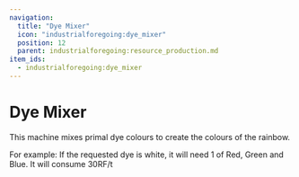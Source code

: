 ```yaml
---
navigation:
  title: "Dye Mixer"
  icon: "industrialforegoing:dye_mixer"
  position: 12
  parent: industrialforegoing:resource_production.md
item_ids:
  - industrialforegoing:dye_mixer
---
```


# Dye Mixer

This machine mixes primal dye colours to create the colours of the rainbow.

For example: If the requested <Color id="gold">dye</Color> is white, it will need 1 of <Color id="dark_red">Red<Color id="black">, <Color id="dark_green">Green<Color id="black"> and <Color id="dark_blue">Blue<Color id="black">.
It will consume <Color id="gold">30</Color></Color></Color></Color></Color></Color></Color>RF/t



<Recipe id="industrialforegoing:dye_mixer" />

